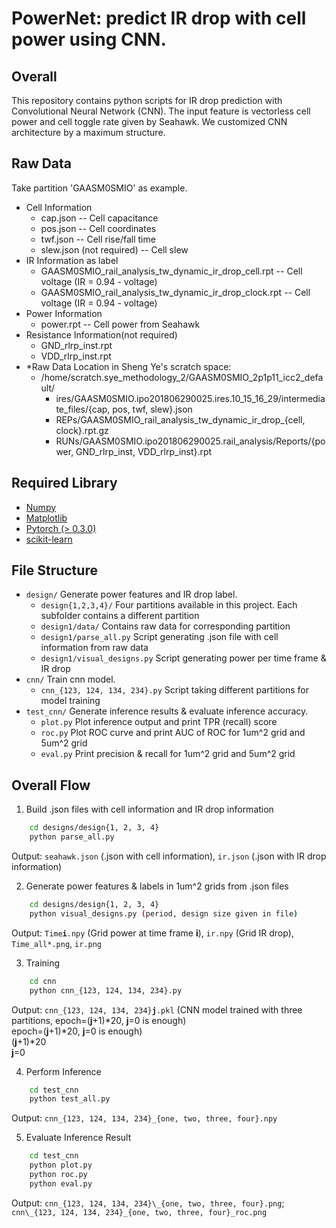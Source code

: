 

# PowerNet: predict IR drop with cell power using CNN.

## Overall
This repository contains python scripts for IR drop prediction with Convolutional Neural Network (CNN). The input feature is vectorless cell power and cell toggle rate given by Seahawk. We customized CNN architecture by a maximum structure.

## Raw Data
Take partition 'GAASM0SMIO' as example.  
* Cell Information 
    * cap.json -- Cell capacitance
    * pos.json -- Cell coordinates
    * twf.json -- Cell rise/fall time
    * slew.json (not required) -- Cell slew 
* IR Information as label   
    * GAASM0SMIO_rail_analysis_tw_dynamic_ir_drop_cell.rpt -- Cell voltage (IR = 0.94 - voltage)
    * GAASM0SMIO_rail_analysis_tw_dynamic_ir_drop_clock.rpt -- Cell voltage (IR = 0.94 - voltage)
* Power Information
    * power.rpt -- Cell power from Seahawk
* Resistance Information(not required)
    * GND_rlrp_inst.rpt
    * VDD_rlrp_inst.rpt
* *Raw Data Location in Sheng Ye's scratch space:
    - /home/scratch.sye_methodology_2/GAASM0SMIO_2p1p11_icc2_default/
        - ires/GAASM0SMIO.ipo201806290025.ires.10_15_16_29/intermediate_files/{cap, pos, twf, slew}.json
        - REPs/GAASM0SMIO_rail_analysis_tw_dynamic_ir_drop_{cell, clock}.rpt.gz
        - RUNs/GAASM0SMIO.ipo201806290025.rail_analysis/Reports/{power, GND_rlrp_inst, VDD_rlrp_inst}.rpt

## Required Library
- [Numpy](http://www.numpy.org/)
- [Matplotlib](https://matplotlib.org/)
- [Pytorch (> 0.3.0)](https://pytorch.org/)
- [scikit-learn](https://scikit-learn.org/stable/)

## File Structure
* `design/` Generate power features and IR drop label.
    * `design{1,2,3,4}/` Four partitions available in this project. Each subfolder contains a different partition
    * `design1/data/` Contains raw data for corresponding partition
    * `design1/parse_all.py` Script generating .json file with cell information from raw data
    * `design1/visual_designs.py` Script generating power per time frame & IR drop
* `cnn/` Train cnn model.
    * `cnn_{123, 124, 134, 234}.py` Script taking different partitions for model training
* `test_cnn/` Generate inference results & evaluate inference accuracy.
    * `plot.py` Plot inference output and print TPR (recall) score
    * `roc.py` Plot ROC curve and print AUC of ROC for 1um^2 grid and 5um^2 grid
    * `eval.py` Print precision & recall for 1um^2 grid and 5um^2 grid
    

## Overall Flow
1. Build .json files with cell information and IR drop information  
```bash
    cd designs/design{1, 2, 3, 4}  
    python parse_all.py  
```
   Output: `seahawk.json` (.json with cell information), `ir.json` (.json with IR drop information)

2. Generate power features & labels in 1um^2 grids from .json files  
```bash
    cd designs/design{1, 2, 3, 4}  
    python visual_designs.py (period, design size given in file)  
```
   Output: `Time`**`i`**`.npy` (Grid power at time frame **i**), `ir.npy` (Grid IR drop), `Time_all*.png`, `ir.png`

3. Training  
```bash
    cd cnn  
    python cnn_{123, 124, 134, 234}.py  
```
Output: `cnn_{123, 124, 134, 234}`**`j`**`.pkl` (CNN model trained with three partitions, epoch=(**j**+1)*20, **j**=0 is enough)  
epoch=(**j**+1)*20, **j**=0 is enough)  
(**j**+1)*20  
**j**=0  

4. Perform Inference  
```bash
    cd test_cnn  
    python test_all.py  
```
   Output: `cnn_{123, 124, 134, 234}_{one, two, three, four}.npy`

5. Evaluate Inference Result
```bash
    cd test_cnn  
    python plot.py  
    python roc.py  
    python eval.py  
```
Output: `cnn_{123, 124, 134, 234}\_{one, two, three, four}.png`;  `cnn\_{123, 124, 134, 234}_{one, two, three, four}_roc.png`


